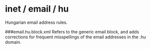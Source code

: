 inet / email / hu
=================
Hungarian email address rules.


###email.hu.block.xml
Refers to the generic email block, and adds corrections for frequent misspellings
of the email addresses in the .hu domain.
